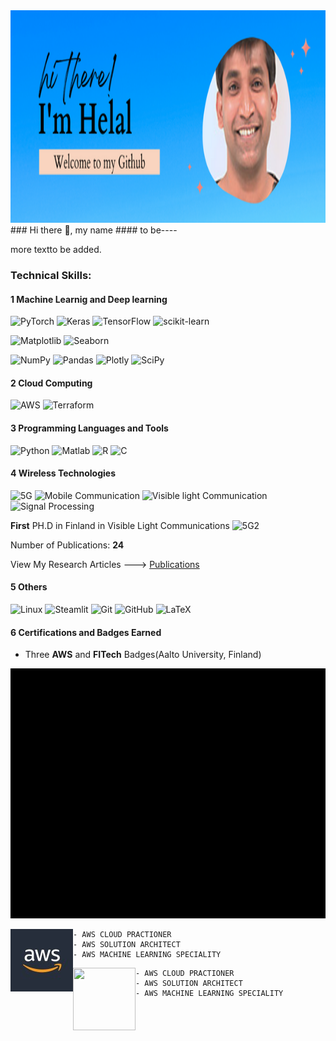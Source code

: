 <img src="https://github.com/samiul1970/samiul1970/blob/main/Welcome2.png" width="1000" height="340">
### Hi there 👋, my name
#### to be----

more textto be added.
### Technical Skills: 
#### 1 Machine Learnig and Deep learning
![PyTorch](https://img.shields.io/badge/PyTorch-%23EE4C2C.svg?style=for-the-badge&logo=PyTorch&logoColor=white)
 ![Keras](https://img.shields.io/badge/Keras-%23D00000.svg?style=for-the-badge&logo=Keras&logoColor=white)
 ![TensorFlow](https://img.shields.io/badge/TensorFlow-%23FF6F00.svg?style=for-the-badge&logo=TensorFlow&logoColor=white)
 ![scikit-learn](https://img.shields.io/badge/scikit--learn-%23F7931E.svg?style=for-the-badge&logo=scikit-learn&logoColor=white)
 
 ![Matplotlib](https://img.shields.io/badge/MATPLOTLIB-%23#ffffff.svg?style=for-the-badge&logo=Matplotlib&logoColor=white)
 ![Seaborn](https://img.shields.io/badge/SEABORN-%23#ffffff.svg?style=for-the-badge&logo=Seaborn&logoColor=white)
 
 ![NumPy](https://img.shields.io/badge/numpy-%23013243.svg?style=for-the-badge&logo=numpy&logoColor=white)
 ![Pandas](https://img.shields.io/badge/pandas-%23150458.svg?style=for-the-badge&logo=pandas&logoColor=white)
 ![Plotly](https://img.shields.io/badge/Plotly-%233F4F75.svg?style=for-the-badge&logo=plotly&logoColor=white)
 ![SciPy](https://img.shields.io/badge/SciPy-%230C55A5.svg?style=for-the-badge&logo=scipy&logoColor=%white)
 
 
 
 #### 2 Cloud Computing 
 ![AWS](https://img.shields.io/badge/AWS-%23FF9900.svg?style=for-the-badge&logo=amazon-aws&logoColor=white)
![Terraform](https://img.shields.io/badge/terraform-%235835CC.svg?style=for-the-badge&logo=terraform&logoColor=white)
  #### 3 Programming Languages and Tools
![Python](https://img.shields.io/badge/python-3670A0?style=for-the-badge&logo=python&logoColor=ffdd54)
![Matlab](https://img.shields.io/badge/MATLAB-blueviolet)
![R](https://img.shields.io/badge/r-%23276DC3.svg?style=for-the-badge&logo=r&logoColor=white)
![C](https://img.shields.io/badge/c-%2300599C.svg?style=for-the-badge&logo=c&logoColor=white)
 #### 4 Wireless Technologies 
 ![5G](https://img.shields.io/badge/5G-blue)
 ![Mobile Communication](https://img.shields.io/badge/Mobile-Communication-blue)
 ![Visible light Communication](https://img.shields.io/badge/VisibleLight-Communications-blue)
 ![Signal Processing](https://img.shields.io/badge/Signal-Processing-blue)
 
 **First** PH.D in Finland in Visible Light Communications  ![5G2](https://img.shields.io/badge/Helsinginsanomat-blue)
 
 Number of Publications: **24**
 
 View My Research Articles ---> [Publications](https://www.researchgate.net/profile/Helal-Chowdhury)



 
 #### 5 Others
![Linux](https://img.shields.io/badge/Linux-FCC624?style=for-the-badge&logo=linux&logoColor=black)
![Steamlit](https://img.shields.io/badge/STREAMLIT-blueviolet)
![Git](https://img.shields.io/badge/git-%23F05033.svg?style=for-the-badge&logo=git&logoColor=white)
![GitHub](https://img.shields.io/badge/github-%23121011.svg?style=for-the-badge&logo=github&logoColor=white)
![LaTeX](https://img.shields.io/badge/latex-%23008080.svg?style=for-the-badge&logo=latex&logoColor=white)
 
 #### 6 Certifications and Badges Earned
 - Three **AWS** and **FITech** Badges(Aalto University, Finland)
 
<p align="center">
  <img width="800" height="400" src="https://github.com/samiul1970/samiul1970/blob/main/Badges.gif">
    </p>
    
    
   <img align="left" width="100" height="100" src=" https://github.com/samiul1970/samiul1970/blob/main/AWS.jpeg">
    
    
    
    - AWS CLOUD PRACTIONER
    - AWS SOLUTION ARCHITECT
    - AWS MACHINE LEARNING SPECIALITY
    
    
 
 
 <img align="left" width="100" height="100" src="http://www.fillmurray.com/100/100">
    
    - AWS CLOUD PRACTIONER
    - AWS SOLUTION ARCHITECT
    - AWS MACHINE LEARNING SPECIALITY














